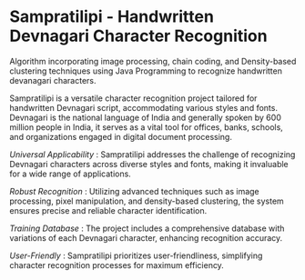 

# Sampratilipi - Handwritten Devnagari Character Recognition
Algorithm incorporating image processing, chain coding, and Density-based  clustering techniques using Java Programming to recognize handwritten devanagari characters.

Sampratilipi is a versatile character recognition project tailored for handwritten Devnagari script, accommodating various styles and fonts. Devnagari is the national language of India and generally spoken by 600 million people in India, it serves as a vital tool for offices, banks, schools, and organizations engaged in digital document processing.

*Universal Applicability* : 
Sampratilipi addresses the challenge of recognizing Devnagari characters across diverse styles and fonts, making it invaluable for a wide range of applications.

*Robust Recognition* :
Utilizing advanced techniques such as image processing, pixel manipulation, and density-based clustering, the system ensures precise and reliable character identification.

*Training Database* :
The project includes a comprehensive database with variations of each Devnagari character, enhancing recognition accuracy.

*User-Friendly* :
Sampratilipi prioritizes user-friendliness, simplifying character recognition processes for maximum efficiency.






